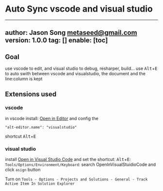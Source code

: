 
# Auto Sync vscode and visual studio
---
author: Jason Song <metaseed@gmail.com>
version: 1.0.0
tag: []
enable: [toc]
---
## Goal
use vscode to edit, and visual studio to debug, resharper, build...
use <kbd>Alt</kbd>+<kbd>E</kbd> to auto swith between vscode and visualstudio, the document and the line:column is kept
## Extensions used
### vscode
in vscode install: [Open in Editor](https://marketplace.visualstudio.com/items?itemName=generalov.open-in-editor-vscode) and config the 
```
"alt-editor.name": "visualstudio" 
```
shortcut <kbd>Alt</kbd>+<kbd>E</kbd>

### visual studio
install [Open in Visual Studio Code](https://marketplace.visualstudio.com/items?itemName=MadsKristensen.OpeninVisualStudioCode)
and set the shortcut: <kbd>Alt</kbd>+<kbd>E</kbd>:
`Tools/Options/Environment/Keyboard`: search OpenInVisualStuidioCode and click `asign` button

Turn on `Tools - Options - Projects and Solutions - General - Track Active Item In Solution Explorer`
